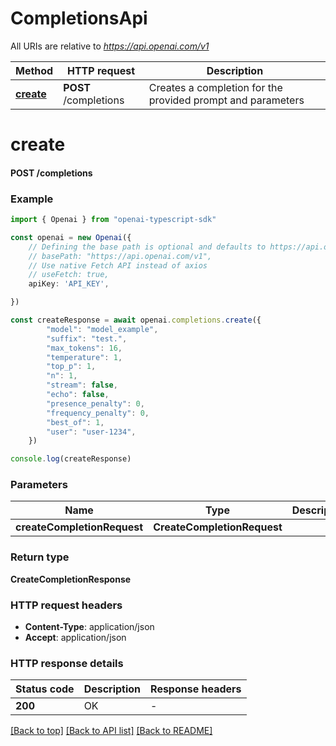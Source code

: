 # CompletionsApi

All URIs are relative to *https://api.openai.com/v1*

Method | HTTP request | Description
------------- | ------------- | -------------
[**create**](CompletionsApi.md#create) | **POST** /completions | Creates a completion for the provided prompt and parameters


# **create**

#### **POST** /completions


### Example


```typescript
import { Openai } from "openai-typescript-sdk"

const openai = new Openai({
    // Defining the base path is optional and defaults to https://api.openai.com/v1
    // basePath: "https://api.openai.com/v1",
    // Use native Fetch API instead of axios
    // useFetch: true,
    apiKey: 'API_KEY',

})

const createResponse = await openai.completions.create({
        "model": "model_example",
        "suffix": "test.",
        "max_tokens": 16,
        "temperature": 1,
        "top_p": 1,
        "n": 1,
        "stream": false,
        "echo": false,
        "presence_penalty": 0,
        "frequency_penalty": 0,
        "best_of": 1,
        "user": "user-1234",
    })

console.log(createResponse)

```


### Parameters

Name | Type | Description  | Notes
------------- | ------------- | ------------- | -------------
 **createCompletionRequest** | **CreateCompletionRequest**|  |


### Return type

**CreateCompletionResponse**

### HTTP request headers

 - **Content-Type**: application/json
 - **Accept**: application/json


### HTTP response details
| Status code | Description | Response headers |
|-------------|-------------|------------------|
**200** | OK |  -  |

[[Back to top]](#) [[Back to API list]](../README.md#documentation-for-api-endpoints) [[Back to README]](../README.md)


